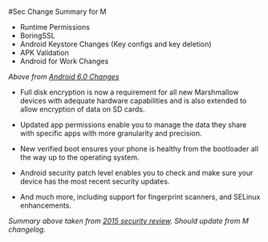 #Sec Change Summary for M

- Runtime Permissions
- BoringSSL
- Android Keystore Changes (Key configs and key deletion)
- APK Validation
- Android for Work Changes

_Above from [Android 6.0 Changes](http://developer.android.com/about/versions/marshmallow/android-6.0-changes.html#behavior-keystore)_

- Full disk encryption is now a requirement for all new Marshmallow devices with adequate hardware capabilities and is also extended to allow encryption of data on SD cards.

- Updated app permissions enable you to manage the data they share with specific apps with more granularity and precision.

- New verified boot ensures your phone is healthy from the bootloader all the way up to the operating system.

- Android security patch level enables you to check and make sure your device has the most recent security updates.

- And much more, including support for fingerprint scanners, and SELinux enhancements.

_Summary above taken from [2015 security review](https://security.googleblog.com/2016/04/android-security-2015-annual-report.html). Should update from M changelog._

